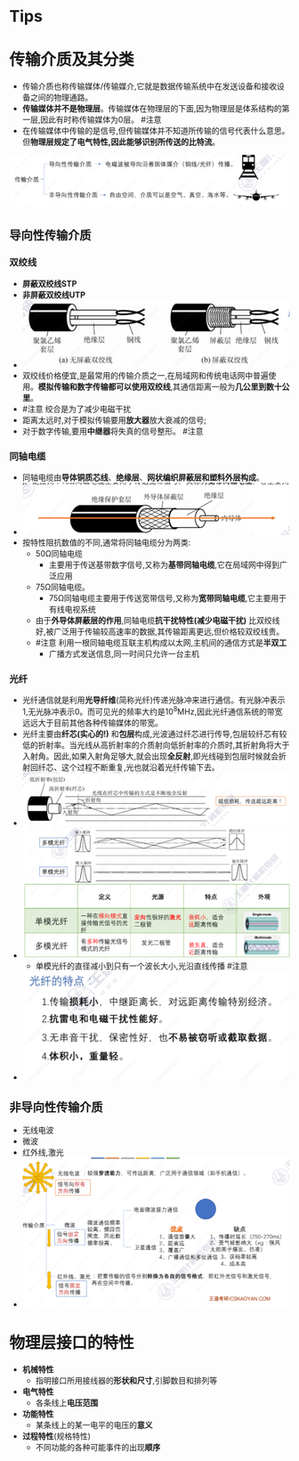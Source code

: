 # Tips

# 传输介质及其分类
- 传输介质也称传输媒体/传输媒介,它就是数据传输系统中在发送设备和接收设备之间的物理通路。
- **传输媒体并不是物理层**。传输媒体在物理层的下面,因为物理层是体系结构的第一层,因此有时称传输媒体为0层。 #注意
- 在传输媒体中传输的是信号,但传输媒体并不知道所传输的信号代表什么意思。但**物理层规定了电气特性,因此能够识别所传送的比特流**。

![](attachments/Pasted%20image%2020220929220352.png)
## 导向性传输介质
### 双绞线
- **屏蔽双绞线STP**
- **非屏蔽双绞线UTP**
- ![](attachments/Pasted%20image%2020221002174536.png)
- 双绞线价格便宜,是最常用的传输介质之一,在局域网和传统电话网中普遍使用。**模拟传输和数字传输都可以使用双绞线**,其通信距离一般为**几公里到数十公里**。
- #注意 绞合是为了减少电磁干扰
- 距离太远时,对于模拟传输要用**放大器**放大衰减的信号;
- 对于数字传输,要用**中继器**将失真的信号整形。 #注意
### 同轴电缆
- 同轴电缆由**导体铜质芯线**、**绝缘层**、**网状编织屏蔽层和塑料外层构成**。
- ![](attachments/Pasted%20image%2020221002174524.png)
- 按特性阻抗数值的不同,通常将同轴电缆分为两类:
	- 50Ω同轴电缆
		- 主要用于传送基带数字信号,又称为**基带同轴电缆**,它在局域网中得到广泛应用
	- 75Ω同轴电缆。
		- 75Ω同轴电缆主要用于传送宽带信号,又称为**宽带同轴电缆**,它主要用于有线电视系统
	- 由于**外导体屏蔽层的作用**,同轴电缆**抗干扰特性(减少电磁干扰)** 比双绞线好,被广泛用于传输较高速率的数据,其传输距离更远,但价格较双绞线贵。
	- #注意 利用一根同轴电缆互联主机构成以太网,主机间的通信方式是**半双工**
		- 广播方式发送信息,同一时间只允许一台主机
### 光纤
- 光纤通信就是利用**光导纤维**(简称光纤)传递光脉冲来进行通信。有光脉冲表示1,无光脉冲表示0。而可见光的频率大约是$10^8$MHz,因此光纤通信系统的带宽远远大于目前其他各种传输媒体的带宽。
- 光纤主要由**纤芯(实心的!)** 和**包层**构成,光波通过纤芯进行传导,包层较纤芯有较低的折射率。当光线从高折射率的介质射向低折射率的介质时,其折射角将大于入射角。因此,如果入射角足够大,就会出现**全反射**,即光线碰到包层时候就会折射回纤芯、这个过程不断重复,光也就沿着光纤传输下去。
- ![](attachments/Pasted%20image%2020221002174707.png)
- ![](attachments/Pasted%20image%2020221002174725.png)
	- 单模光纤的直径减小到只有一个波长大小,光沿直线传播 #注意
- ![](attachments/Pasted%20image%2020221002174736.png)
## 非导向性传输介质
- 无线电波
- 微波
- 红外线,激光
- ![](attachments/Pasted%20image%2020221002174823.png)

# 物理层接口的特性
- **机械特性**
	- 指明接口所用接线器的**形状和尺寸**,引脚数目和排列等
- **电气特性**
	- 各条线上**电压范围**
- **功能特性**
	- 某条线上的某一电平的电压的**意义**
- **过程特性**(规格特性)
	- 不同功能的各种可能事件的出现**顺序**
